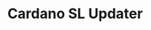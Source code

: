 ---
layout: default
title: Cardano SL Updater
permalink: /technical/updater/
group: technical
visible: true
---